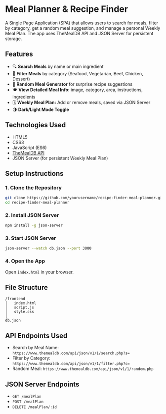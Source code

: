 #  Meal Planner & Recipe Finder 

A Single Page Application (SPA) that allows users to search for meals, filter by category, get a random meal suggestion, and manage a personal Weekly Meal Plan. The app uses TheMealDB API and JSON Server for persistent storage.

## Features

- 🔍 **Search Meals** by name or main ingredient
- 📂 **Filter Meals** by category (Seafood, Vegetarian, Beef, Chicken, Dessert)
- 🎲 **Random Meal Generator** for surprise recipe suggestions
- 🍽️ **View Detailed Meal Info:** image, category, area, instructions, ingredients
- 🗓️ **Weekly Meal Plan:** Add or remove meals, saved via JSON Server
- 🌗 **Dark/Light Mode Toggle**

## Technologies Used

- HTML5
- CSS3
- JavaScript (ES6)
- [TheMealDB API](https://www.themealdb.com/api.php)
- JSON Server (for persistent Weekly Meal Plan)

## Setup Instructions

### 1. Clone the Repository
```bash
git clone https://github.com/yourusername/recipe-finder-meal-planner.git
cd recipe-finder-meal-planner
```

### 2. Install JSON Server
```bash
npm install -g json-server
```

### 3. Start JSON Server
```bash
json-server --watch db.json --port 3000
```

### 4. Open the App
Open `index.html` in your browser.

## File Structure
```
/frontend
│   index.html
│   script.js
│   style.css
│
db.json
```

## API Endpoints Used
- Search by Meal Name:
  `https://www.themealdb.com/api/json/v1/1/search.php?s=`
- Filter by Category:
  `https://www.themealdb.com/api/json/v1/1/filter.php?c=`
- Random Meal:
  `https://www.themealdb.com/api/json/v1/1/random.php`

## JSON Server Endpoints
- `GET /mealPlan`
- `POST /mealPlan`
- `DELETE /mealPlan/:id`


